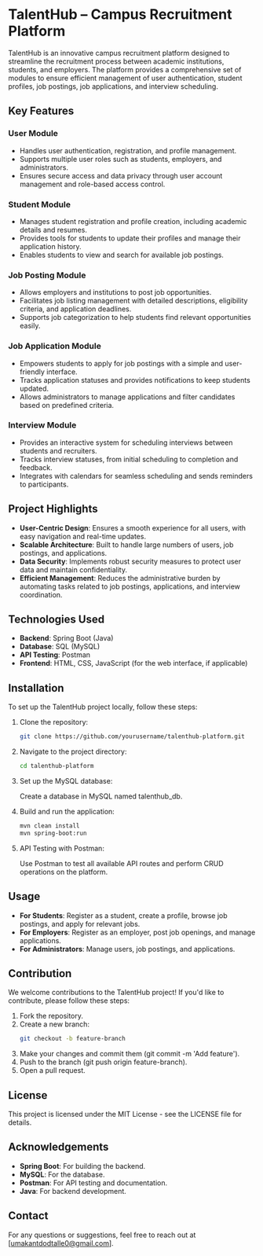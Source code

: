 # TalentHub – Campus Recruitment Platform

TalentHub is an innovative campus recruitment platform designed to streamline the recruitment process between academic institutions, students, and employers. The platform provides a comprehensive set of modules to ensure efficient management of user authentication, student profiles, job postings, job applications, and interview scheduling.

## Key Features

### User Module
- Handles user authentication, registration, and profile management.
- Supports multiple user roles such as students, employers, and administrators.
- Ensures secure access and data privacy through user account management and role-based access control.

### Student Module
- Manages student registration and profile creation, including academic details and resumes.
- Provides tools for students to update their profiles and manage their application history.
- Enables students to view and search for available job postings.

### Job Posting Module
- Allows employers and institutions to post job opportunities.
- Facilitates job listing management with detailed descriptions, eligibility criteria, and application deadlines.
- Supports job categorization to help students find relevant opportunities easily.

### Job Application Module
- Empowers students to apply for job postings with a simple and user-friendly interface.
- Tracks application statuses and provides notifications to keep students updated.
- Allows administrators to manage applications and filter candidates based on predefined criteria.

### Interview Module
- Provides an interactive system for scheduling interviews between students and recruiters.
- Tracks interview statuses, from initial scheduling to completion and feedback.
- Integrates with calendars for seamless scheduling and sends reminders to participants.

## Project Highlights
- **User-Centric Design**: Ensures a smooth experience for all users, with easy navigation and real-time updates.
- **Scalable Architecture**: Built to handle large numbers of users, job postings, and applications.
- **Data Security**: Implements robust security measures to protect user data and maintain confidentiality.
- **Efficient Management**: Reduces the administrative burden by automating tasks related to job postings, applications, and interview coordination.

## Technologies Used
- **Backend**: Spring Boot (Java)
- **Database**: SQL (MySQL)
- **API Testing**: Postman
- **Frontend**: HTML, CSS, JavaScript (for the web interface, if applicable)

## Installation

To set up the TalentHub project locally, follow these steps:

1. Clone the repository:
   ```bash
   git clone https://github.com/yourusername/talenthub-platform.git

2. Navigate to the project directory:
   ```bash
   cd talenthub-platform

3. Set up the MySQL database:
   
   Create a database in MySQL named talenthub_db.

4. Build and run the application:
   ```bash
   mvn clean install
   mvn spring-boot:run

5. API Testing with Postman:

   Use Postman to test all available API routes and perform CRUD operations on the platform.

## Usage

- **For Students**: Register as a student, create a profile, browse job postings, and apply for relevant jobs.
- **For Employers**: Register as an employer, post job openings, and manage applications.
- **For Administrators**: Manage users, job postings, and applications.

## Contribution

We welcome contributions to the TalentHub project! If you'd like to contribute, please follow these steps:

1. Fork the repository.
2. Create a new branch:
   ```bash
   git checkout -b feature-branch
3. Make your changes and commit them (git commit -m 'Add feature').
4. Push to the branch (git push origin feature-branch).
5. Open a pull request.

## License
This project is licensed under the MIT License - see the LICENSE file for details.

## Acknowledgements

- **Spring Boot**: For building the backend.
- **MySQL**: For the database.
- **Postman**: For API testing and documentation.
- **Java**: For backend development.

## Contact

For any questions or suggestions, feel free to reach out at [umakantdodtalle0@gmail.com].
